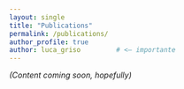```yaml
---
layout: single
title: "Publications"
permalink: /publications/
author_profile: true
author: luca_griso         # <— importante
---
```


*(Content coming soon, hopefully)*
